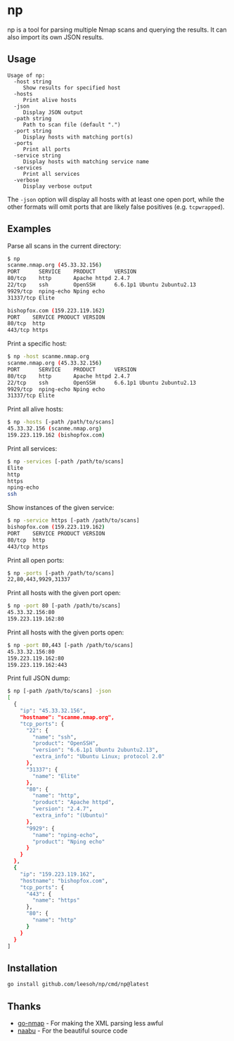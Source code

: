 # np

np is a tool for parsing multiple Nmap scans and querying the results. It can also import its own JSON results.

## Usage

```text
Usage of np:
  -host string
     Show results for specified host
  -hosts
     Print alive hosts
  -json
     Display JSON output
  -path string
     Path to scan file (default ".")
  -port string
     Display hosts with matching port(s)
  -ports
     Print all ports
  -service string
     Display hosts with matching service name
  -services
     Print all services
  -verbose
     Display verbose output
```

The `-json` option will display all hosts with at least one open port, while the other formats will omit ports that are likely false positives (e.g. `tcpwrapped`).

## Examples

Parse all scans in the current directory:

```sh
$ np
scanme.nmap.org (45.33.32.156)
PORT      SERVICE    PRODUCT      VERSION
80/tcp    http       Apache httpd 2.4.7
22/tcp    ssh        OpenSSH      6.6.1p1 Ubuntu 2ubuntu2.13
9929/tcp  nping-echo Nping echo   
31337/tcp Elite                   

bishopfox.com (159.223.119.162)
PORT    SERVICE PRODUCT VERSION
80/tcp  http            
443/tcp https
```

Print a specific host:

```sh
$ np -host scanme.nmap.org
scanme.nmap.org (45.33.32.156)
PORT      SERVICE    PRODUCT      VERSION
80/tcp    http       Apache httpd 2.4.7
22/tcp    ssh        OpenSSH      6.6.1p1 Ubuntu 2ubuntu2.13
9929/tcp  nping-echo Nping echo   
31337/tcp Elite                   
```

Print all alive hosts:

```sh
$ np -hosts [-path /path/to/scans]
45.33.32.156 (scanme.nmap.org)
159.223.119.162 (bishopfox.com)
```

Print all services:

```sh
$ np -services [-path /path/to/scans]
Elite
http
https
nping-echo
ssh
```

Show instances of the given service:

```sh
$ np -service https [-path /path/to/scans]
bishopfox.com (159.223.119.162)
PORT    SERVICE PRODUCT VERSION
80/tcp  http            
443/tcp https
```

Print all open ports:

```sh
$ np -ports [-path /path/to/scans]
22,80,443,9929,31337
```

Print all hosts with the given port open:

```sh
$ np -port 80 [-path /path/to/scans]
45.33.32.156:80
159.223.119.162:80
```

Print all hosts with the given ports open:

```sh
$ np -port 80,443 [-path /path/to/scans]
45.33.32.156:80
159.223.119.162:80
159.223.119.162:443
```

Print full JSON dump:

```sh
$ np [-path /path/to/scans] -json
[
  {
    "ip": "45.33.32.156",
    "hostname": "scanme.nmap.org",
    "tcp_ports": {
      "22": {
        "name": "ssh",
        "product": "OpenSSH",
        "version": "6.6.1p1 Ubuntu 2ubuntu2.13",
        "extra_info": "Ubuntu Linux; protocol 2.0"
      },
      "31337": {
        "name": "Elite"
      },
      "80": {
        "name": "http",
        "product": "Apache httpd",
        "version": "2.4.7",
        "extra_info": "(Ubuntu)"
      },
      "9929": {
        "name": "nping-echo",
        "product": "Nping echo"
      }
    }
  },
  {
    "ip": "159.223.119.162",
    "hostname": "bishopfox.com",
    "tcp_ports": {
      "443": {
        "name": "https"
      },
      "80": {
        "name": "http"
      }
    }
  }
]
```

## Installation

```sh
go install github.com/leesoh/np/cmd/np@latest
```

## Thanks

- [go-nmap](https://github.com/lair-framework/go-nmap) - For making the XML parsing less awful
- [naabu](https://github.com/projectdiscovery/naabu) - For the beautiful source code

